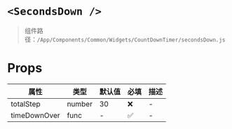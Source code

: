 # `<SecondsDown />`

> 组件路径：`/App/Components/Common/Widgets/CountDownTimer/secondsDown.js`

# Props

| 属性         | 类型   | 默认值 | 必填 | 描述 |
| ------------ | ------ | ------ | ---- | ---- |
| totalStep    | number | 30     | ❌   | -    |
| timeDownOver | func   | -      | ✅   | -    |
